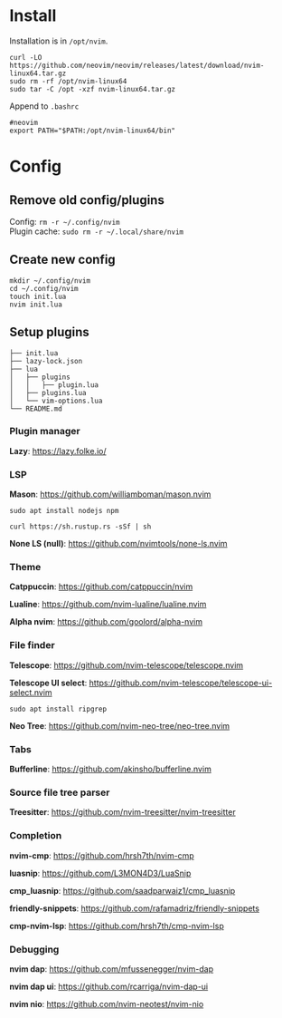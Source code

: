 # Install

Installation is in `/opt/nvim`.
```
curl -LO https://github.com/neovim/neovim/releases/latest/download/nvim-linux64.tar.gz
sudo rm -rf /opt/nvim-linux64
sudo tar -C /opt -xzf nvim-linux64.tar.gz
```
Append to `.bashrc`
```
#neovim
export PATH="$PATH:/opt/nvim-linux64/bin"
```

# Config

## Remove old config/plugins
Config: `rm -r ~/.config/nvim`  
Plugin cache: `sudo rm -r ~/.local/share/nvim`

## Create new config
```
mkdir ~/.config/nvim
cd ~/.config/nvim
touch init.lua
nvim init.lua
```

## Setup plugins

```
├── init.lua
├── lazy-lock.json
├── lua
│   ├── plugins
│   │   ├── plugin.lua
│   ├── plugins.lua
│   └── vim-options.lua
└── README.md
```

### Plugin manager
**Lazy**: https://lazy.folke.io/

### LSP
**Mason**: https://github.com/williamboman/mason.nvim

`sudo apt install nodejs npm`

`curl https://sh.rustup.rs -sSf | sh`

**None LS (null)**: https://github.com/nvimtools/none-ls.nvim

### Theme
**Catppuccin**: https://github.com/catppuccin/nvim

**Lualine**: https://github.com/nvim-lualine/lualine.nvim

**Alpha nvim**: https://github.com/goolord/alpha-nvim

### File finder
**Telescope**: https://github.com/nvim-telescope/telescope.nvim

**Telescope UI select**: https://github.com/nvim-telescope/telescope-ui-select.nvim

`sudo apt install ripgrep`

**Neo Tree**: https://github.com/nvim-neo-tree/neo-tree.nvim

### Tabs
**Bufferline**: https://github.com/akinsho/bufferline.nvim

### Source file tree parser
**Treesitter**: https://github.com/nvim-treesitter/nvim-treesitter

### Completion
**nvim-cmp**: https://github.com/hrsh7th/nvim-cmp

**luasnip**: https://github.com/L3MON4D3/LuaSnip

**cmp_luasnip**: https://github.com/saadparwaiz1/cmp_luasnip

**friendly-snippets**: https://github.com/rafamadriz/friendly-snippets

**cmp-nvim-lsp**: https://github.com/hrsh7th/cmp-nvim-lsp

### Debugging
**nvim dap**: https://github.com/mfussenegger/nvim-dap

**nvim dap ui**: https://github.com/rcarriga/nvim-dap-ui

**nvim nio**: https://github.com/nvim-neotest/nvim-nio
